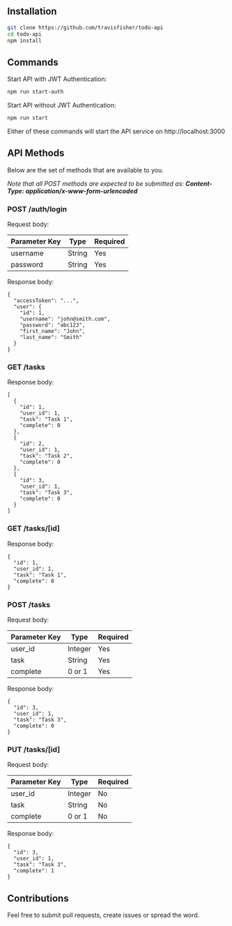 ## Installation

```sh
git clone https://github.com/travisfisher/todo-api
cd todo-api
npm install
```

## Commands

Start API with JWT Authentication:

```sh
npm run start-auth
```

Start API without JWT Authentication:

```sh
npm run start
```

Either of these commands will start the API service on http://localhost:3000

## API Methods

Below are the set of methods that are available to you.

_Note that all POST methods are expected to be submitted as: **Content-Type: application/x-www-form-urlencoded**_

### POST /auth/login

Request body:

| Parameter Key | Type    | Required |
| ------------- | ------- | -------- |
| username      | String  | Yes      |
| password      | String  | Yes      |

Response body: 

    {
      "accessToken": "...",
      "user": {
        "id": 1,
        "username": "john@smith.com",
        "password": "abc123",
        "first_name": "John",
        "last_name": "Smith"
      }
    }

### GET /tasks

Response body: 

    [
      {
        "id": 1,
        "user_id": 1,
        "task": "Task 1",
        "complete": 0
      },
      {
        "id": 2,
        "user_id": 1,
        "task": "Task 2",
        "complete": 0
      },
      {
        "id": 3,
        "user_id": 1,
        "task": "Task 3",
        "complete": 0
      }
    ]

### GET /tasks/[id]

Response body: 

    {
      "id": 1,
      "user_id": 1,
      "task": "Task 1",
      "complete": 0
    }

### POST /tasks

Request body: 

| Parameter Key | Type    | Required |
| ------------- | ------- | -------- |
| user_id       | Integer | Yes      |
| task          | String  | Yes      |
| complete      | 0 or 1  | Yes      |

Response body: 

    {
      "id": 3,
      "user_id": 1,
      "task": "Task 3",
      "complete": 0
    }

### PUT /tasks/[id]

Request body: 

| Parameter Key | Type    | Required |
| ------------- | ------- | -------- |
| user_id       | Integer | No       |
| task          | String  | No       |
| complete      | 0 or 1  | No       |

Response body: 

    {
      "id": 3,
      "user_id": 1,
      "task": "Task 3",
      "complete": 1
    }


## Contributions

Feel free to submit pull requests, create issues or spread the word.